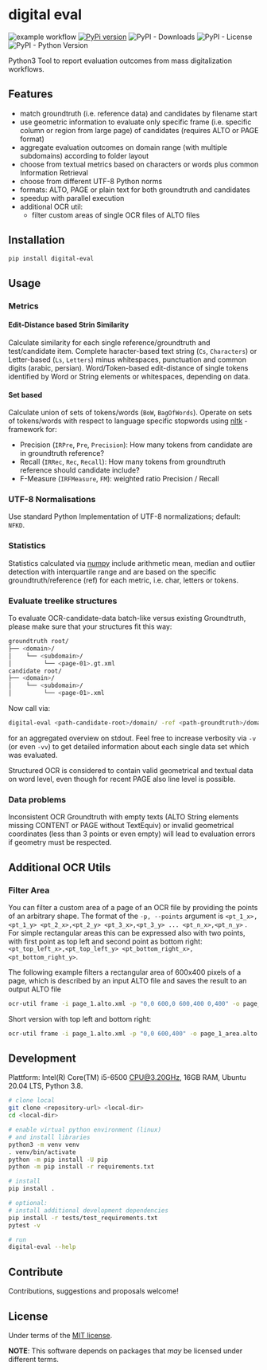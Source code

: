 # digital eval

![example workflow](https://github.com/ulb-sachsen-anhalt/digital-eval/actions/workflows/python-app.yml/badge.svg)
[![PyPi version](https://badgen.net/pypi/v/digital-eval/)](https://pypi.org/project/digital-eval) ![PyPI - Downloads](https://img.shields.io/pypi/dm/digital-eval) ![PyPI - License](https://img.shields.io/pypi/l/digital-eval) ![PyPI - Python Version](https://img.shields.io/pypi/pyversions/digital-eval)

Python3 Tool to report evaluation outcomes from mass digitalization workflows.

## Features

* match groundtruth (i.e. reference data) and candidates by filename start
* use geometric information to evaluate only specific frame (i.e. specific column or region from large page) of
  candidates (requires ALTO or PAGE format)
* aggregate evaluation outcomes on domain range (with multiple subdomains) according to folder layout
* choose from textual metrics based on characters or words plus common Information Retrieval
* choose from different UTF-8 Python norms
* formats: ALTO, PAGE or plain text for both groundtruth and candidates
* speedup with parallel execution
* additional OCR util:
  * filter custom areas of single OCR files of ALTO files

## Installation

```bash
pip install digital-eval
```

## Usage

### Metrics

#### Edit-Distance based Strin Similarity

Calculate similarity for each single reference/groundtruth and test/candidate item.
Complete haracter-based text string (`Cs`, `Characters`) or Letter-based (`Ls`, `Letters`) minus whitespaces,
punctuation and common digits (arabic, persian). 
Word/Token-based edit-distance of single tokens identified by Word or String elements or whitespaces, depending on data.

#### Set based

Calculate union of sets of tokens/words (`BoW`, `BagOfWords`).
Operate on sets of tokens/words with respect to language specific stopwords using [nltk](https://www.nltk.org/)
-framework for:

* Precision (`IRPre`, `Pre`, `Precision`): How many tokens from candidate are in groundtruth reference?
* Recall (`IRRec`, `Rec`, `Recall`): How many tokens from groundtruth reference should candidate include?
* F-Measure (`IRFMeasure`, `FM`): weighted ratio Precision / Recall

### UTF-8 Normalisations

Use standard Python Implementation of UTF-8 normalizations; default: `NFKD`.

### Statistics

Statistics calculated via [numpy](https://numpy.org/) include arithmetic mean, median and outlier detection with
interquartile range and are based on the specific groundtruth/reference (ref) for each metric, i.e. char, letters or
tokens.

### Evaluate treelike structures

To evaluate OCR-candidate-data batch-like versus existing Groundtruth, please make sure that your structures fit this
way:

```bash
groundtruth root/
├── <domain>/ 
│    └── <subdomain>/
│         └── <page-01>.gt.xml
candidate root/
├── <domain>/ 
│    └── <subdomain>/
│         └── <page-01>.xml
```

Now call via:

```bash
digital-eval <path-candidate-root>/domain/ -ref <path-groundtruth>/domain/
```

for an aggregated overview on stdout. Feel free to increase verbosity via `-v` (or even `-vv`) to get detailed
information about each single data set which was evaluated.

Structured OCR is considered to contain valid geometrical and textual data on word level, even though for recent PAGE
also line level is possible.

### Data problems

Inconsistent OCR Groundtruth with empty texts (ALTO String elements missing CONTENT or PAGE without TextEquiv) or
invalid geometrical coordinates (less than 3 points or even empty) will lead to evaluation errors if geometry must be
respected.

## Additional OCR Utils

### Filter Area

You can filter a custom area of a page of an OCR file by providing the points of an arbitrary shape.
The format of the `-p, --points` argument is `<pt_1_x>,<pt_1_y> <pt_2_x>,<pt_2_y> <pt_3_x>,<pt_3_y> ... <pt_n_x>,<pt_n_y>` . For simple rectangular areas this can be expressed also with two points, with first point as top left and second point as bottom right: `<pt_top_left_x>,<pt_top_left_y> <pt_bottom_right_x>,<pt_bottom_right_y>`.

The following example filters a rectangular area of 600x400 pixels of a page, which is described by an input ALTO file and saves the result to an output ALTO file

```bash
ocr-util frame -i page_1.alto.xml -p "0,0 600,0 600,400 0,400" -o page_1_area.alto.xml
```

Short version with top left and bottom right:

```bash
ocr-util frame -i page_1.alto.xml -p "0,0 600,400" -o page_1_area.alto.xml
```

## Development

Plattform: Intel(R) Core(TM) i5-6500 CPU@3.20GHz, 16GB RAM, Ubuntu 20.04 LTS, Python 3.8.

```bash
# clone local
git clone <repository-url> <local-dir>
cd <local-dir>

# enable virtual python environment (linux)
# and install libraries
python3 -m venv venv
. venv/bin/activate
python -m pip install -U pip
python -m pip install -r requirements.txt

# install
pip install .

# optional:
# install additional development dependencies
pip install -r tests/test_requirements.txt
pytest -v

# run
digital-eval --help
```

## Contribute

Contributions, suggestions and proposals welcome!

## License

Under terms of the [MIT license](https://opensource.org/licenses/MIT).

**NOTE**: This software depends on packages that _may_ be licensed under different terms.
